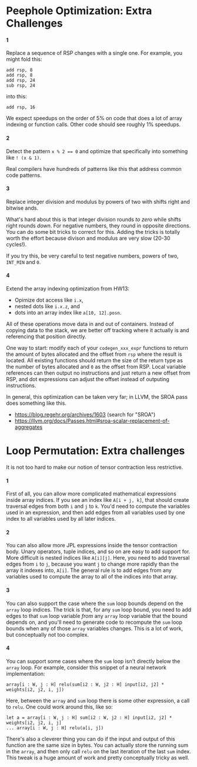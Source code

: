 
# Peephole Optimization: Extra Challenges

#### 1

Replace a sequence of RSP changes with a single one. For example, you might
fold this:

    add rsp, 8
    add rsp, 8
    add rsp, 24
    sub rsp, 24

into this:

    add rsp, 16

We expect speedups on the order of 5% on code that does a lot of array
indexing or function calls. Other code should see roughly 1% speedups.


#### 2

Detect the pattern `x % 2 == 0` and optimize that specifically into something
like `! (x & 1)`.

Real compilers have hundreds of patterns like this that address common
code patterns.


#### 3

Replace integer division and modulus by powers of two with shifts right and
bitwise ands.

What's hard about this is that integer division rounds *to zero* while shifts
right rounds *down*. For negative numbers, they round in opposite directions.
You can do some bit tricks to correct for this. Adding the tricks is totally
worth the effort because divison and modulus are very slow (20-30 cycles!).

If you try this, be very careful to test negative numbers, powers of two,
`INT_MIN` and `0`.


#### 4

Extend the array indexing optimization from HW13:

- Opimize dot access like `i.x`,
- nested dots like `i.x.z`, and
- dots into an array index like `a[10, 12].posn`.

All of these operations move data in and out of containers. Instead of copying
data to the stack, we are better off tracking where it actually is and
referencing that position directly.

One way to start: modify each of your
`codegen_xxx_expr` functions to return the amount of bytes allocated and
the offset from `rsp` where the result is located. All
existing functions should return the size of the return type as the
number of bytes allocated and `0` as the offset from RSP. Local
variable references can then output no instructions and just return a new
offset from RSP, and dot expressions can adjust the offset instead of
outputing instructions.

In general, this optimization can be taken very far; in LLVM, the SROA pass
does something like this.

- <https://blog.regehr.org/archives/1603> (search for "SROA")
- <https://llvm.org/docs/Passes.html#sroa-scalar-replacement-of-aggregates>


# Loop Permutation: Extra challenges

It is not too hard to make our notion of tensor contraction less
restrictive.


#### 1

First of all, you can allow more complicated mathematical expressions
inside array indices. If you see an index like `A[i + j, k]`, that
should create traversal edges from both `i` and `j` to `k`. You'd need
to compute the variables used in an expression, and then add edges
from all variables used by one index to all variables used by all
later indices.


#### 2

You can also allow more JPL expressions inside the tensor contraction
body. Unary operators, tuple indices, and so on are easy to add
support for. More difficult is nested indices like `A[i][j]`. Here,
you need to add traversal edges from `i` to `j`, because you want `j`
to change more rapidly than the array it indexes into, `A[i]`. The
general rule is to add edges from any variables used to compute the
array to all of the indices into that array.


#### 3

You can also support the case where the `sum` loop bounds depend on
the `array` loop indices. The trick is that, for any `sum` loop bound,
you need to add edges to that `sum` loop variable *from* any `array`
loop variable that the bound depends on, and you'll need to generate
code to recompute the `sum` loop bounds when any of those `array`
variables changes. This is a lot of work, but conceptually not too
complex.


#### 4

You can support some cases where the `sum` loop isn't directly below
the `array` loop. For example, consider this snippet of a neural
network implementation:

    array[i : W, j : H] relu(sum[i2 : W, j2 : H] input[i2, j2] * weights[i2, j2, i, j])

Here, between the `array` and `sum` loop there is some other
expression, a call to `relu`. One could work around this, like so:

    let a = array[i : W, j : H] sum[i2 : W, j2 : H] input[i2, j2] * weights[i2, j2, i, j]
    ... array[i : W, j : H] relu(a[i, j])

There's also a cleverer thing you can do if the input and output of
this function are the same size in bytes. You can actually store the
running sum in the `array`, and then only call `relu` on the last
iteration of the last `sum` index. This tweak is a huge amount of work
and pretty conceptually tricky as well.

